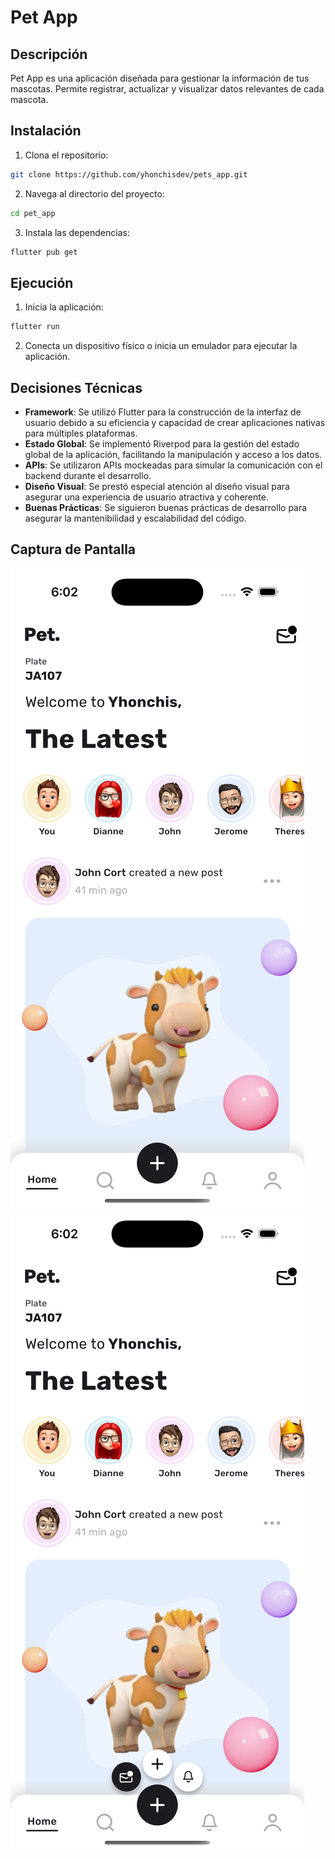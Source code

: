 # Pet App

## Descripción

Pet App es una aplicación diseñada para gestionar la información de tus mascotas. Permite registrar, actualizar y visualizar datos relevantes de cada mascota.

## Instalación

1. Clona el repositorio:

```bash
git clone https://github.com/yhonchisdev/pets_app.git
```

2. Navega al directorio del proyecto:

```bash
cd pet_app
```

3. Instala las dependencias:

```bash
flutter pub get
```

## Ejecución

1. Inicia la aplicación:

```bash
flutter run
```

2. Conecta un dispositivo físico o inicia un emulador para ejecutar la aplicación.

## Decisiones Técnicas

- **Framework**: Se utilizó Flutter para la construcción de la interfaz de usuario debido a su eficiencia y capacidad de crear aplicaciones nativas para múltiples plataformas.
- **Estado Global**: Se implementó Riverpod para la gestión del estado global de la aplicación, facilitando la manipulación y acceso a los datos.
- **APIs**: Se utilizaron APIs mockeadas para simular la comunicación con el backend durante el desarrollo.
- **Diseño Visual**: Se prestó especial atención al diseño visual para asegurar una experiencia de usuario atractiva y coherente.
- **Buenas Prácticas**: Se siguieron buenas prácticas de desarrollo para asegurar la mantenibilidad y escalabilidad del código.

## Captura de Pantalla

![Captura de Pantalla](./assets/screens/screen-1.png)
![Captura de Pantalla](./assets/screens/screen-2.png)
